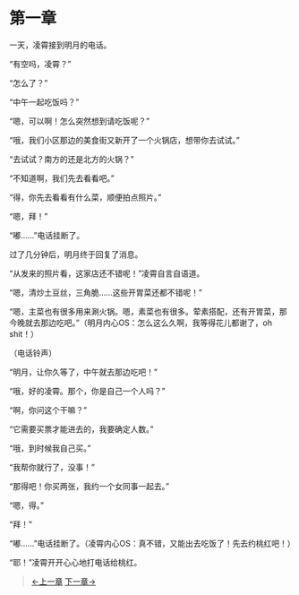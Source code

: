 # 第一章

一天，凌霄接到明月的电话。

“有空吗，凌霄？”

“怎么了？”

“中午一起吃饭吗？”

“嗯，可以啊！怎么突然想到请吃饭呢？”

“哦，我们小区那边的美食街又新开了一个火锅店，想带你去试试。”

“去试试？南方的还是北方的火锅？”

“不知道啊，我们先去看看吧。”

“得，你先去看看有什么菜，顺便拍点照片。”

“嗯，拜！”

“嘟……”电话挂断了。

过了几分钟后，明月终于回复了消息。

“从发来的照片看，这家店还不错呢！”凌霄自言自语道。

“嗯，清炒土豆丝，三角脆……这些开胃菜还都不错呢！”

“嗯，主菜也有很多用来涮火锅。嗯，素菜也有很多。荤素搭配，还有开胃菜，那今晚就去那边吃吧。”（明月内心OS：怎么这么久啊，我等得花儿都谢了，oh shit！）

（电话铃声）

“明月，让你久等了，中午就去那边吃吧！”

“哦，好的凌霄。那个，你是自己一个人吗？”

“啊，你问这个干嘛？”

“它需要买票才能进去的，我要确定人数。”

“哦，到时候我自己买。”

“我帮你就行了，没事！”

“那得吧！你买两张，我约一个女同事一起去。”

“嗯，得。”

“拜！”

“嘟……”电话挂断了。（凌霄内心OS：真不错，又能出去吃饭了！先去约桃红吧！）

“耶！”凌霄开开心心地打电话给桃红。

> [←上一章](/zh-cn/part2/missing.md)  [下一章→](/zh-cn/ex1/chapter2.md)

